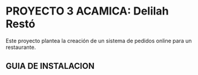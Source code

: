 # PROYECTO 3 ACAMICA: Delilah Restó
Este proyecto plantea la creación de un sistema de pedidos online para un restaurante.

## GUIA DE INSTALACION
